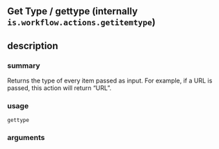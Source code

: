 
## Get Type / gettype (internally `is.workflow.actions.getitemtype`)



## description
### summary
Returns the type of every item passed as input. For example, if a URL is passed, this action will return “URL”.


### usage
`gettype `

### arguments

